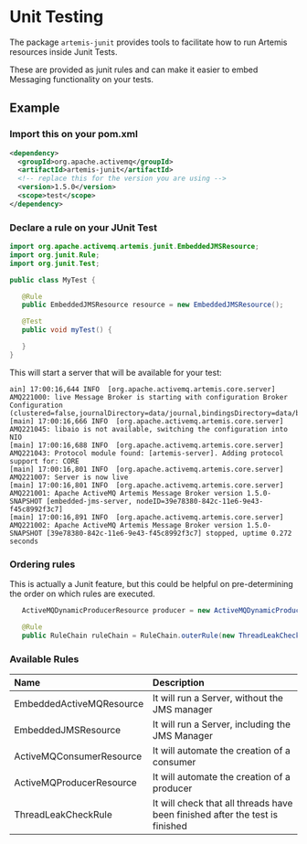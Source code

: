 # Unit Testing

The package ```artemis-junit``` provides tools to facilitate how to run Artemis resources inside Junit Tests.

These are provided as junit rules and can make it easier to embed Messaging functionality on your tests.


## Example


### Import this on your pom.xml

```xml
<dependency>
  <groupId>org.apache.activemq</groupId>
  <artifactId>artemis-junit</artifactId>
  <!-- replace this for the version you are using -->
  <version>1.5.0</version>
  <scope>test</scope>
</dependency>
```


### Declare a rule on your JUnit Test


```java
import org.apache.activemq.artemis.junit.EmbeddedJMSResource;
import org.junit.Rule;
import org.junit.Test;

public class MyTest {

   @Rule
   public EmbeddedJMSResource resource = new EmbeddedJMSResource();

   @Test
   public void myTest() {

   }
}
```

This will start a server that will be available for your test:

```
ain] 17:00:16,644 INFO  [org.apache.activemq.artemis.core.server] AMQ221000: live Message Broker is starting with configuration Broker Configuration (clustered=false,journalDirectory=data/journal,bindingsDirectory=data/bindings,largeMessagesDirectory=data/largemessages,pagingDirectory=data/paging)
[main] 17:00:16,666 INFO  [org.apache.activemq.artemis.core.server] AMQ221045: libaio is not available, switching the configuration into NIO
[main] 17:00:16,688 INFO  [org.apache.activemq.artemis.core.server] AMQ221043: Protocol module found: [artemis-server]. Adding protocol support for: CORE
[main] 17:00:16,801 INFO  [org.apache.activemq.artemis.core.server] AMQ221007: Server is now live
[main] 17:00:16,801 INFO  [org.apache.activemq.artemis.core.server] AMQ221001: Apache ActiveMQ Artemis Message Broker version 1.5.0-SNAPSHOT [embedded-jms-server, nodeID=39e78380-842c-11e6-9e43-f45c8992f3c7] 
[main] 17:00:16,891 INFO  [org.apache.activemq.artemis.core.server] AMQ221002: Apache ActiveMQ Artemis Message Broker version 1.5.0-SNAPSHOT [39e78380-842c-11e6-9e43-f45c8992f3c7] stopped, uptime 0.272 seconds

```


### Ordering rules

This is actually a Junit feature, but this could be helpful on pre-determining the order on which rules are executed. 

```java
   ActiveMQDynamicProducerResource producer = new ActiveMQDynamicProducerResource(server.getVmURL());

   @Rule
   public RuleChain ruleChain = RuleChain.outerRule(new ThreadLeakCheckRule()).around(server).around(producer);

```

### Available Rules

Name | Description
:--- | :---
EmbeddedActiveMQResource | It will run a Server, without the JMS manager	
EmbeddedJMSResource | It will run a Server, including the JMS Manager
ActiveMQConsumerResource | It will automate the creation of a consumer		
ActiveMQProducerResource | It will automate the creation of a producer
ThreadLeakCheckRule | It will check that all threads have been finished after the test is finished
